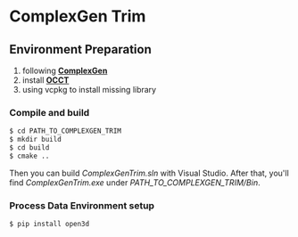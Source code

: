# ComplexGen Trim

## Environment Preparation

1. following [**ComplexGen**](https://github.com/guohaoxiang/ComplexGen)
2. install **[OCCT](https://dev.opencascade.org/)**
3. using vcpkg to install missing library

### Compile and build

```cmd
$ cd PATH_TO_COMPLEXGEN_TRIM
$ mkdir build
$ cd build 
$ cmake ..
```

Then you can build *ComplexGenTrim.sln* with Visual Studio. After that, you'll find *ComplexGenTrim.exe* under *PATH_TO_COMPLEXGEN_TRIM/Bin*.

### Process Data Environment setup

```cmd
$ pip install open3d
```


